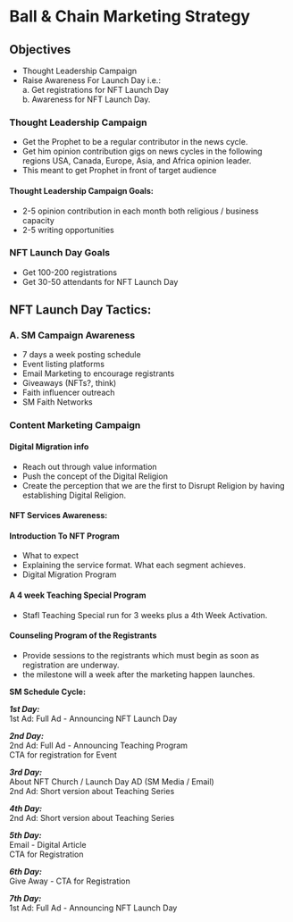 # Ball & Chain Marketing Strategy

## Objectives

- Thought Leadership Campaign
- Raise Awareness For Launch Day i.e.:  
  a. Get registrations for NFT Launch Day  
  b. Awareness for NFT Launch Day.

### Thought Leadership Campaign

- Get the Prophet to be a regular contributor in the news cycle.
- Get him opinion contribution gigs on news cycles in the following regions USA, Canada, Europe, Asia, and Africa opinion leader.
- This meant to get Prophet in front of target audience

#### Thought Leadership Campaign Goals:

- 2-5 opinion contribution in each month both religious / business capacity
- 2-5 writing opportunities

### NFT Launch Day Goals

- Get 100-200 registrations
- Get 30-50 attendants for NFT Launch Day

## NFT Launch Day Tactics:

### **A. SM Campaign Awareness**

- 7 days a week posting schedule
- Event listing platforms
- Email Marketing to encourage registrants
- Giveaways (NFTs?, think)
- Faith influencer outreach
- SM Faith Networks

### Content Marketing Campaign

#### Digital Migration info

- Reach out through value information
- Push the concept of the Digital Religion
- Create the perception that we are the first to Disrupt Religion by having establishing Digital Religion.

#### NFT Services Awareness:

#### Introduction To NFT Program

- What to expect
- Explaining the service format. What each segment achieves.
- Digital Migration Program

#### A 4 week Teaching Special Program

- Stafl Teaching Special run for 3 weeks plus a 4th Week Activation.

#### Counseling Program of the Registrants

- Provide sessions to the registrants which must begin as soon as registration are underway.
- the milestone will a week after the marketing happen launches.

**SM Schedule Cycle:**

_**1st Day:**_  
1st Ad: Full Ad - Announcing NFT Launch Day

_**2nd Day:**_  
2nd Ad: Full Ad - Announcing Teaching Program  
CTA for registration for Event

_**3rd Day:**_  
About NFT Church / Launch Day AD (SM Media / Email)  
2nd Ad: Short version about Teaching Series

_**4th Day:**_  
2nd Ad: Short version about Teaching Series

_**5th Day:**_  
Email - Digital Article  
CTA for Registration

_**6th Day:**_  
Give Away - CTA for Registration

_**7th Day:**_  
1st Ad: Full Ad - Announcing NFT Launch Day
